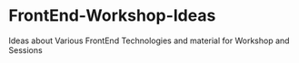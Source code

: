 # FrontEnd-Workshop-Ideas
Ideas about Various FrontEnd Technologies and material for Workshop and Sessions
